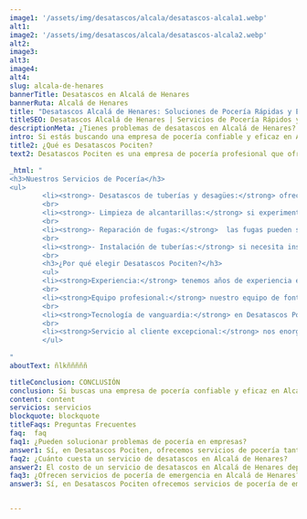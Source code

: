 ```yaml
---
image1: '/assets/img/desatascos/alcala/desatascos-alcala1.webp'
alt1: 
image2: '/assets/img/desatascos/alcala/desatascos-alcala2.webp'
alt2: 
image3:
alt3:
image4:
alt4:
slug: alcala-de-henares
bannerTitle: Desatascos en Alcalá de Henares
bannerRuta: Alcalá de Henares
title: "Desatascos Alcalá de Henares: Soluciones de Pocería Rápidas y Eficaces con Desatascos Pociten"
titleSEO: Desatascos Alcalá de Henares | Servicios de Pocería Rápidos y Eficaces - Desatascos Pociten
descriptionMeta: ¿Tienes problemas de desatascos en Alcalá de Henares? En Desatascos Pociten, ofrecemos soluciones rápidas y eficaces para problemas de pocería en hogares y empresas. Contáctanos hoy para obtener ayuda de expertos en desatascos Alcalá de henares.
intro: Si estás buscando una empresa de pocería confiable y eficaz en Alcalá de Henares, no busques más allá de Desatascos Pociten. Somos una empresa de pocería profesional que ofrece soluciones de pocería rápidas y eficaces para resolver tus problemas de pocería en el menor tiempo posible. Nuestro objetivo es proporcionar un servicio de alta calidad que supere las expectativas de nuestros clientes y les brinde una experiencia de pocería satisfactoria. En este artículo, te mostraremos cómo Desatascos Pociten puede resolver tus problemas de pocería en Alcalá de Henares.
title2: ¿Qué es Desatascos Pociten?
text2: Desatascos Pociten es una empresa de pocería profesional que ofrece servicios de desatascos Alcalá de henares. Somos una empresa dedicada a ofrecer soluciones rápidas y eficaces a problemas de pocería en Alcalá de Henares. Nuestro equipo de expertos en pocería está altamente capacitado y equipado con las últimas herramientas y tecnologías para resolver cualquier problema de pocería que pueda tener en su hogar o empresa.

_html: "
<h3>Nuestros Servicios de Pocería</h3>
<ul>
		<li><strong>- Desatascos de tuberías y desagües:</strong> ofrecemos servicios de desatascos Alcalá de henares para tuberías y desagües obstruidos en su hogar o empresa.</li>
        <br>
		<li><strong>- Limpieza de alcantarillas:</strong> si experimentas un mal olor en tu hogar o empresa, es posible que tengas un problema de alcantarillado. Ofrecemos servicios de limpieza de alcantarillas para resolver este problema.</li>
        <br>
		<li><strong>- Reparación de fugas:</strong>  las fugas pueden ser un problema grave en cualquier hogar o empresa. Ofrecemos servicios de reparación de fugas para garantizar que su hogar o empresa esté protegido contra daños causados ​​por fugas.</li>
        <br>
		<li><strong>- Instalación de tuberías:</strong> si necesita instalar nuevas tuberías en su hogar o empresa, podemos ayudarlo con la instalación de tuberías de alta calidad.</li>
        <br>
        <h3>¿Por qué elegir Desatascos Pociten?</h3>
        <ul>
		<li><strong>Experiencia:</strong> tenemos años de experiencia en la industria de la pocería y hemos ayudado a muchos clientes a resolver sus problemas de pocería.</li>
        <br>
        <li><strong>Equipo profesional:</strong> nuestro equipo de fontaneros está altamente capacitado y cuenta con la experiencia necesaria para resolver cualquier problema de pocería en el menor tiempo posible.</li>
        <br>
        <li><strong>Tecnología de vanguardia:</strong> en Desatascos Pociten, utilizamos la última tecnología y herramientas para garantizar que nuestros servicios sean eficientes y efectivos.</li>
        <br>
        <li><strong>Servicio al cliente excepcional:</strong> nos enorgullece ofrecer un servicio al cliente excepcional. Nuestro objetivo es superar las expectativas de nuestros clientes y brindarles una experiencia de pocería satisfactoria.</li>
        </ul>
	    
"
aboutText: ñlkñññññ

titleConclusion: CONCLUSIÓN
conclusion: Si buscas una empresa de pocería confiable y eficaz en Alcalá de Henares, Desatascos Pociten es la solución perfecta para ti. Ofrecemos una amplia gama de servicios de pocería para satisfacer las necesidades de nuestros clientes y nuestro equipo de fontaneros altamente capacitados está disponible las 24 horas del día, los 7 días de la semana para ayudarlo con cualquier problema de pocería que pueda tener. No dude en contactarnos hoy mismo para obtener ayuda de expertos en desatascos Alcalá de henares.
content: content
servicios: servicios
blockquote: blockquote
titleFaqs: Preguntas Frecuentes
faq:  faq
faq1: ¿Pueden solucionar problemas de pocería en empresas?
answer1: Sí, en Desatascos Pociten, ofrecemos servicios de pocería tanto para hogares como para empresas. Nuestro equipo de fontaneros altamente capacitados puede resolver cualquier problema de pocería que pueda tener en su empresa.
faq2: ¿Cuánto cuesta un servicio de desatascos en Alcalá de Henares?
answer2: El costo de un servicio de desatascos en Alcalá de Henares depende del tipo de problema de pocería que tenga. En Desatascos Pociten, ofrecemos presupuestos gratuitos para nuestros servicios de pocería. Simplemente contáctenos y estaremos encantados de brindarle un presupuesto detallado para su problema de pocería.
faq3: ¿Ofrecen servicios de pocería de emergencia en Alcalá de Henares?
answer3: Sí, en Desatascos Pociten ofrecemos servicios de pocería de emergencia en Alcalá de Henares. Entendemos que los problemas de pocería pueden ocurrir en cualquier momento y estamos disponibles las 24 horas del día, los 7 días de la semana para ayudarlo con cualquier problema de pocería de emergencia.


---
```

